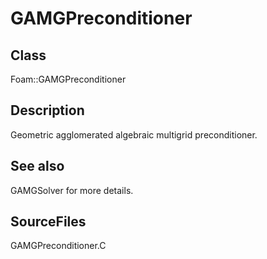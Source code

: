 # GAMGPreconditioner 
## Class
Foam::GAMGPreconditioner

## Description
Geometric agglomerated algebraic multigrid preconditioner.

## See also
GAMGSolver for more details.

## SourceFiles
GAMGPreconditioner.C

